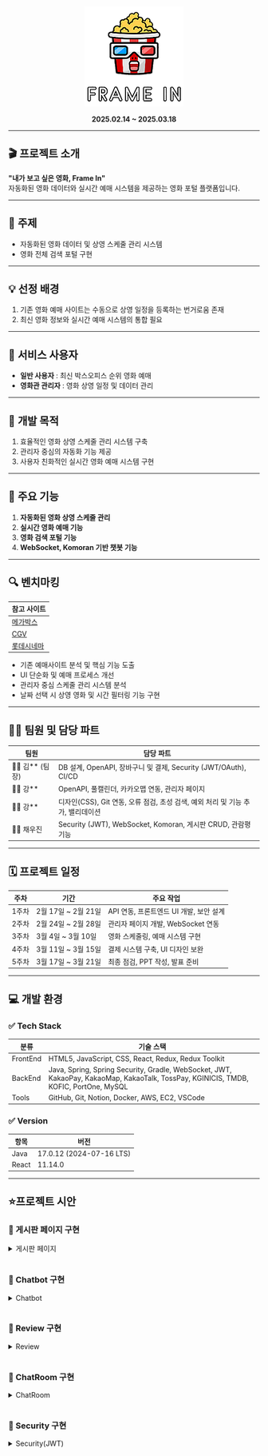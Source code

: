 <p align="center">
  <img src="https://raw.githubusercontent.com/R2DSQUAD/movieproject_avengers/refs/heads/dev/frontpj/public/image/logo.png" alt="Frame In Logo" />
</p>
<p align="center">
  <strong>2025.02.14 ~ 2025.03.18</strong>
</p>

---

## 🎬 프로젝트 소개
**"내가 보고 싶은 영화, Frame In"**  
자동화된 영화 데이터와 실시간 예매 시스템을 제공하는 영화 포털 플랫폼입니다.

---

## 📌 주제
- 자동화된 영화 데이터 및 상영 스케줄 관리 시스템  
- 영화 전체 검색 포털 구현

---

## 💡 선정 배경
1. 기존 영화 예매 사이트는 수동으로 상영 일정을 등록하는 번거로움 존재  
2. 최신 영화 정보와 실시간 예매 시스템의 통합 필요

---

## 👥 서비스 사용자
- **일반 사용자** : 최신 박스오피스 순위 영화 예매  
- **영화관 관리자** : 영화 상영 일정 및 데이터 관리

---

## 🎯 개발 목적
1. 효율적인 영화 상영 스케줄 관리 시스템 구축  
2. 관리자 중심의 자동화 기능 제공  
3. 사용자 친화적인 실시간 영화 예매 시스템 구현

---

## 🔧 주요 기능
1. **자동화된 영화 상영 스케줄 관리**  
2. **실시간 영화 예매 기능**  
3. **영화 검색 포털 기능**  
4. **WebSocket, Komoran 기반 챗봇 기능**

---

## 🔍 벤치마킹
| 참고 사이트 |
|-------------|
| [메가박스](https://www.megabox.co.kr/) |
| [CGV](https://www.cgv.co.kr/) |
| [롯데시네마](https://www.lottecinema.co.kr/) |

- 기존 예매사이트 분석 및 핵심 기능 도출  
- UI 단순화 및 예매 프로세스 개선  
- 관리자 중심 스케줄 관리 시스템 분석  
- 날짜 선택 시 상영 영화 및 시간 필터링 기능 구현

---

## 👨‍💻 팀원 및 담당 파트

| 팀원 | 담당 파트 |
|------|-------------|
| 👩‍💻 김** (팀장) | DB 설계, OpenAPI, 장바구니 및 결제, Security (JWT/OAuth), CI/CD |
| 👨‍💻 강** | OpenAPI, 풀캘린더, 카카오맵 연동, 관리자 페이지 |
| 👨‍💻 강** | 디자인(CSS), Git 연동, 오류 점검, 초성 검색, 예외 처리 및 기능 추가, 밸리데이션 |
| 👨‍💻 채우진 | Security (JWT), WebSocket, Komoran, 게시판 CRUD, 관람평 기능 |

---

## 🗓 프로젝트 일정

| 주차 | 기간 | 주요 작업 |
|------|----------------|---------------------------|
| 1주차 | 2월 17일 ~ 2월 21일 | API 연동, 프론트엔드 UI 개발, 보안 설계 |
| 2주차 | 2월 24일 ~ 2월 28일 | 관리자 페이지 개발, WebSocket 연동 |
| 3주차 | 3월 4일 ~ 3월 10일 | 영화 스케줄링, 예매 시스템 구현 |
| 4주차 | 3월 11일 ~ 3월 15일 | 결제 시스템 구축, UI 디자인 보완 |
| 5주차 | 3월 17일 ~ 3월 21일 | 최종 점검, PPT 작성, 발표 준비 |

---

## 💻 개발 환경

### ✅ Tech Stack

| 분류 | 기술 스택 |
|------|------------|
| FrontEnd | HTML5, JavaScript, CSS, React, Redux, Redux Toolkit |
| BackEnd | Java, Spring, Spring Security, Gradle, WebSocket, JWT, KakaoPay, KakaoMap, KakaoTalk, TossPay, KGINICIS, TMDB, KOFIC, PortOne, MySQL |
| Tools | GitHub, Git, Notion, Docker, AWS, EC2, VSCode |

### ✅ Version

| 항목 | 버전 |
|------|--------|
| Java | 17.0.12 (2024-07-16 LTS) |
| React | 11.14.0 |

---

## ⭐프로젝트 시안

### 🔧 게시판 페이지 구현 
<details>
<summary>게시판 페이지</summary>



https://github.com/user-attachments/assets/c551c904-4374-4239-af67-aeda5f1f5a16


◼ 로그인되어 있을 경우 본인 게시글 업로드,수정,삭제 가능 <br>
◼ 공지사항은 ADMIN만 작성 가능<br>
◼ 카테고리 클릭시 카테고리에 맞는 게시글 리스트 정렬(기본적으로 최신순)<br>
◼ 검색기능, 페이징 처리<br>
◼ 댓글 추가<br>
◼ 좋아요 기능(좋아요 누른 사용자 확인 가능)<br>
◼ 파일 처리<br>
◼ 댓글개수,조회수,파일여부 확인 가능
</details>

<br>

### 🔧 Chatbot 구현 
<details>
<summary>Chatbot</summary>
  
https://github.com/user-attachments/assets/ae579b70-872b-4846-99b8-60ed7b7efe55


◼ Komoran을 사용한 챗봇 서비스<br>
◼ 영화 정보,영화관 위치 정보,도움말 제공<br>
◼ 사용자의 입력 문장에서 Komoran으로 명사를 추출, Data Base에서 추출한 명사가 포함된 정보를 제공<br>
◻ 예)추출한 명사에 영화가 있을 경우 MovieEntity에서 다음 명사가 포함된 데이터를 찾아 제공


</details>


<br>

### 🔧 Review 구현 
<details>
<summary>Review</summary>


https://github.com/user-attachments/assets/3cd37ab8-6e69-413e-ba6a-3b178669abe1

◼ 로그인 안되어 있을 시 리뷰 입력창 대신 로그인 하러 가기 링크<br>
◼ 평점 추가<br>
◼ 공감 버튼(공감 누른 사용자 확인 가능)<br>
◼ 중복 리뷰 작성 불가능<br>
◼ 본인 댓글,ADMIN만 리뷰 삭제 가능<br>
◼ 공감순,최신순 버튼(기본 최신순이며 공감개수가 같을시 더 최신 댓글이 위에서 부터 정렬)

</details>

<br>

### 🔧 ChatRoom 구현 
<details>
<summary>ChatRoom</summary>



https://github.com/user-attachments/assets/188e2580-7c05-41a4-94aa-42508064fe9c

◼ 로그인 되어있어야 접속 가능<br>
◼ WebSocket을 사용한 실시간 양방향 채팅 서비스<br>
◼ 로그아웃, 새로고침 해도 채팅 내역 남아있도록 Local Storage에 채팅내역 저장(ADMIN만 삭제 가능)<br>
◼ 본인 채팅 내역 확인 가능(Data Base에 저장)<br>
◼ 비속어 사용시 자동으로 필터링(Data Base에 필터링 없이 저장)

</details>

<br>

### 🔧 Security 구현 
<details>
<summary>Security(JWT)</summary>


https://github.com/user-attachments/assets/6c54345f-afbc-4cd7-8990-984334ae61fe

◼ 로그인시 LoginSuccessHandler에서 AccessToken,RefreshToken 발급 -> 쿠키에 저장 -> 백 서버에 데이터 요청시 쿠키에 저장된 AccessToken을 검증<br>
◼ AccessToken은 탈취당할 위험이 있어 유지기간이 짧음-> AccessToken이 만료된 경우 RefreshToken을 검증하여 AccessToken을 재발급<br>
◼ JwtAxios 사용

</details>

